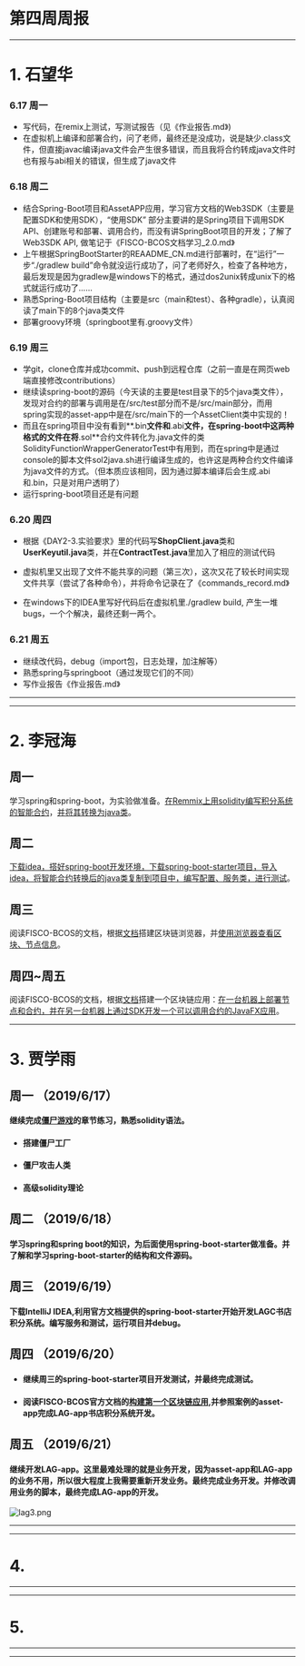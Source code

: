 
# 第四周周报

------

# 1. 石望华

### 6.17 周一

* 写代码，在remix上测试，写测试报告（见《作业报告.md》)
* 在虚拟机上编译和部署合约，问了老师，最终还是没成功，说是缺少.class文件，但直接javac编译java文件会产生很多错误，而且我将合约转成java文件时也有报与abi相关的错误，但生成了java文件

### 6.18 周二

* 结合Spring-Boot项目和AssetAPP应用，学习官方文档的Web3SDK（主要是配置SDK和使用SDK），“使用SDK” 部分主要讲的是Spring项目下调用SDK API、创建账号和部署、调用合约，而没有讲SpringBoot项目的开发；了解了Web3SDK API, 做笔记于《FISCO-BCOS文档学习_2.0.md》
* 上午根据SpringBootStarter的REAADME_CN.md进行部署时，在“运行”一步“./gradlew build”命令就没运行成功了，问了老师好久，检查了各种地方，最后发现是因为gradlew是windows下的格式，通过dos2unix转成unix下的格式就运行成功了......
* 熟悉Spring-Boot项目结构（主要是src（main和test）、各种gradle），认真阅读了main下的8个java类文件
* 部署groovy环境（springboot里有.groovy文件）

### 6.19 周三

* 学git，clone仓库并成功commit、push到远程仓库（之前一直是在网页web端直接修改contributions）
* 继续读spring-boot的源码（今天读的主要是test目录下的5个java类文件），发现对合约的部署与调用是在/src/test部分而不是/src/main部分，而用spring实现的asset-app中是在/src/main下的一个AssetClient类中实现的！
* 而且在spring项目中没有看到**.bin**文件和**.abi**文件，在spring-boot中这两种格式的文件在将**.sol**合约文件转化为.java文件的类SolidityFunctionWrapperGeneratorTest中有用到，而在spring中是通过console的脚本文件sol2java.sh进行编译生成的，也许这是两种合约文件编译为java文件的方式。（但本质应该相同，因为通过脚本编译后会生成.abi和.bin，只是对用户透明了）
* 运行spring-boot项目还是有问题

### 6.20 周四

* 根据《DAY2-3.实验要求》里的代码写**ShopClient.java**类和**UserKeyutil.java**类，并在**ContractTest.java**里加入了相应的测试代码

* 虚拟机里又出现了文件不能共享的问题（第三次），这次又花了较长时间实现文件共享（尝试了各种命令），并将命令记录在了《commands_record.md》
* 在windows下的IDEA里写好代码后在虚拟机里./gradlew build, 产生一堆bugs，一个个解决，最终还剩一两个。

### 6.21 周五

* 继续改代码，debug（import包，日志处理，加注解等）
* 熟悉spring与springboot（通过发现它们的不同）
* 写作业报告《作业报告.md》

------

------

# 2. 李冠海

## 周一   
学习spring和spring-boot，为实验做准备。[在Remmix上用solidity编写积分系统的智能合约](../day2/李冠海/LAGCredit.sol)，[并将其转换为java类](../day2/李冠海/LAGCredit.java)。    
## 周二   
[下载idea，搭好spring-boot开发环境，下载spring-boot-starter项目，导入idea，将智能合约转换后的java类复制到项目中，编写配置、服务类，进行测试](../day2/李冠海/homework_sprint_boot_starter.md)。    
## 周三   
阅读FISCO-BCOS的文档，根据[文档](https://fisco-bcos-documentation.readthedocs.io/zh_CN/latest/docs/browser/browser.html)搭建区块链浏览器，并[使用浏览器查看区块、节点信息](../day2/李冠海/blockchain_browser_usage.md)。    
## 周四~周五    
阅读FISCO-BCOS的文档，根据[文档](https://fisco-bcos-documentation.readthedocs.io/zh_CN/latest/docs/tutorial/sdk_application.html)搭建一个区块链应用：[在一台机器上部署节点和合约，并在另一台机器上通过SDK开发一个可以调用合约的JavaFX应用](../days/李冠海/asset_app.md)。

------

# 3. 贾学雨

## 周一 （2019/6/17）

#### 继续完成[僵尸游戏](https://cryptozombies.io/)的章节练习，熟悉solidity语法。

- #### 搭建僵尸工厂

- #### 僵尸攻击人类

- #### 高级solidity理论

## 周二 （2019/6/18）

#### 学习spring和spring boot的知识，为后面使用spring-boot-starter做准备。并了解和学习spring-boot-starter的结构和文件源码。

## 周三 （2019/6/19）

#### 下载IntelliJ IDEA,利用官方文档提供的spring-boot-starter开始开发LAGC书店积分系统。编写服务和测试，运行项目并debug。

## 周四 （2019/6/20）

- #### 继续周三的spring-boot-starter项目开发测试，并最终完成测试。

- #### 阅读FISCO-BCOS官方文档的[构建第一个区块链应用](https://fisco-bcos-documentation.readthedocs.io/zh_CN/latest/docs/tutorial/sdk_application.html),并参照案例的asset-app完成LAG-app书店积分系统开发。

## 周五 （2019/6/21）

#### 继续开发LAG-app。这里最难处理的就是业务开发，因为asset-app和LAG-app的业务不用，所以很大程度上我需要重新开发业务。最终完成业务开发。并修改调用业务的脚本，最终完成LAG-app的开发。

![lag3.png](https://github.com/blockchaingroup4/webank/blob/master/day2/%E8%B4%BE%E5%AD%A6%E9%9B%A8/images/lag3.png?raw=true)



------

------



# 4.



------

------



# 5.



------

------

